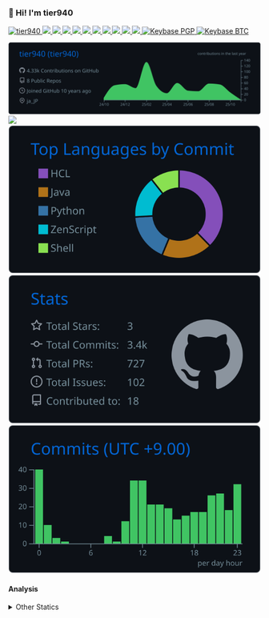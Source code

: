 ### 👋 Hi! I'm tier940

<p align="left"> 
  <a href="https://github.com/tier940/tier940/">
    <img src="https://komarev.com/ghpvc/?username=tier940" alt="tier940" />
  </a>
  <a href="http://twitter.com/tier940">
    <img height="20" src="https://img.shields.io/twitter/follow/tier940?label=Twitter&logo=twitter&style=flat" />
  </a>
  <a href="https://github.com/tier940">
    <img height="20" src="https://img.shields.io/github/followers/tier940?label=follow&logo=github&style=flat" />
  </a>
  <a href="https://www.reddit.com/user/tier940">
    <img height="20" src="https://img.shields.io/reddit/user-karma/combined/tier940?label=Reddit&logo=reddit&style=flat" />
  </a>
  <a href="https://stackoverflow.com/users/17317833/tier940">
    <img height="20" src="https://img.shields.io/stackexchange/stackoverflow/r/17317833?label=StackOverflow&logo=stack-overflow&style=flat" />
  </a>
  <a href="https://zenn.dev/tier940">
    <img height="20" src="https://zenn.badge.nikaera.com/s/tier940/likes" />
  </a>
  <a href="https://zenn.dev/tier940">
    <img height="20" src="https://zenn.badge.nikaera.com/s/tier940/followers" />
  </a>
  <a href="https://zenn.dev/tier940">
    <img height="20" src="https://zenn.badge.nikaera.com/s/tier940/articles" />
  </a>
  <a href="http://qiita.com/tier940">
    <img height="20" src="https://qiita-badge.apiapi.app/s/tier940/posts.svg" />
  </a>
  <a href="http://qiita.com/tier940">
    <img height="20" src="https://qiita-badge.apiapi.app/s/tier940/contributions.svg" />
  </a>
  <a href="https://github.com/tier940/tier940/">
    <img height="20" src="https://github.com/tier940/tier940/actions/workflows/main.yml/badge.svg" />
  </a>
  <a href="https://keybase.io/tier940">
    <img alt="Keybase PGP" src="https://img.shields.io/keybase/pgp/tier940">
  </a>
  <a href="https://keybase.io/tier940">
    <img alt="Keybase BTC" src="https://img.shields.io/keybase/btc/tier940">
  </a>
</p>

[![](https://raw.githubusercontent.com/tier940/tier940/main/profile-summary-card-output/github_dark/0-profile-details.svg)](https://github.com/vn7n24fzkq/github-profile-summary-cards)
[![](https://raw.githubusercontent.com/tier940/tier940/main/profile-summary-card-output/github_dark/1-repos-per-language.svg)](https://github.com/vn7n24fzkq/github-profile-summary-cards) [![](https://raw.githubusercontent.com/tier940/tier940/main/profile-summary-card-output/github_dark/2-most-commit-language.svg)](https://github.com/vn7n24fzkq/github-profile-summary-cards)
[![](https://raw.githubusercontent.com/tier940/tier940/main/profile-summary-card-output/github_dark/3-stats.svg)](https://github.com/vn7n24fzkq/github-profile-summary-cards) [![](https://raw.githubusercontent.com/tier940/tier940/main/profile-summary-card-output/github_dark/4-productive-time.svg)](https://github.com/vn7n24fzkq/github-profile-summary-cards)


#### Analysis
<!-- <img height="150" src="https://github.com/tier940/tier940/blob/master/images/stat.svg" alt="Alternative Text"/> -->

<details>
  <summary>Other Statics</summary>
  <!--START_SECTION:waka-->
![Code Time](http://img.shields.io/badge/Code%20Time-3%2C021%20hrs%2059%20mins-blue)

**🐱 My GitHub Data** 

> 📦 21.8 kB Used in GitHub's Storage 
 > 
> 💼 Opted to Hire
 > 
> 📜 11 Public Repositories 
 > 
> 🔑 1 Private Repositories 
 > 
**I'm an Early 🐤** 

```text
🌞 Morning                1553 commits        ████░░░░░░░░░░░░░░░░░░░░░   16.01 % 
🌆 Daytime                3541 commits        █████████░░░░░░░░░░░░░░░░   36.50 % 
🌃 Evening                3557 commits        █████████░░░░░░░░░░░░░░░░   36.66 % 
🌙 Night                  1051 commits        ███░░░░░░░░░░░░░░░░░░░░░░   10.83 % 
```
📅 **I'm Most Productive on Saturday** 

```text
Monday                   951 commits         ██░░░░░░░░░░░░░░░░░░░░░░░   09.80 % 
Tuesday                  1718 commits        ████░░░░░░░░░░░░░░░░░░░░░   17.71 % 
Wednesday                1129 commits        ███░░░░░░░░░░░░░░░░░░░░░░   11.64 % 
Thursday                 1095 commits        ███░░░░░░░░░░░░░░░░░░░░░░   11.29 % 
Friday                   1246 commits        ███░░░░░░░░░░░░░░░░░░░░░░   12.84 % 
Saturday                 1889 commits        █████░░░░░░░░░░░░░░░░░░░░   19.47 % 
Sunday                   1674 commits        ████░░░░░░░░░░░░░░░░░░░░░   17.25 % 
```


📊 **This Week I Spent My Time On** 

```text
🕑︎ Time Zone: Asia/Tokyo

💬 Programming Languages: 
Java                     9 hrs 22 mins       ██████████░░░░░░░░░░░░░░░   41.08 % 
Other                    7 hrs 45 mins       █████████░░░░░░░░░░░░░░░░   34.01 % 
Markdown                 1 hr 25 mins        ██░░░░░░░░░░░░░░░░░░░░░░░   06.21 % 
Text                     1 hr                █░░░░░░░░░░░░░░░░░░░░░░░░   04.40 % 
INI                      52 mins             █░░░░░░░░░░░░░░░░░░░░░░░░   03.83 % 

🔥 Editors: 
IntelliJ                 9 hrs 13 mins       ██████████░░░░░░░░░░░░░░░   40.37 % 
VS Code                  7 hrs 8 mins        ████████░░░░░░░░░░░░░░░░░   31.30 % 
Edge                     6 hrs 28 mins       ███████░░░░░░░░░░░░░░░░░░   28.32 % 

💻 Operating System: 
Windows                  22 hrs 42 mins      █████████████████████████   99.45 % 
Linux                    7 mins              ░░░░░░░░░░░░░░░░░░░░░░░░░   00.55 % 
```

**I Mostly Code in Java** 

```text
Java                     12 repos            ███████████░░░░░░░░░░░░░░   42.86 % 
ZenScript                3 repos             ███░░░░░░░░░░░░░░░░░░░░░░   10.71 % 
HTML                     2 repos             ██░░░░░░░░░░░░░░░░░░░░░░░   07.14 % 
HCL                      2 repos             ██░░░░░░░░░░░░░░░░░░░░░░░   07.14 % 
Dockerfile               1 repo              █░░░░░░░░░░░░░░░░░░░░░░░░   03.57 % 
```



**Timeline**

![Lines of Code chart](https://raw.githubusercontent.com/tier940/tier940/main/assets/bar_graph.png)


 Last Updated on 03/01/2024 00:11:57 UTC
<!--END_SECTION:waka-->
</details>
